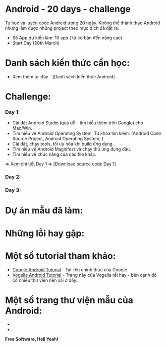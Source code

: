 # Android - 20 days - challenge
Tự học và luyện code Android trong 20 ngày. Không thể thành thạo Android nhưng làm được những project theo mục đích đã đặt ra.
+ Số App dự kiến làm: 10 app ( từ cơ bản đến nâng cao)
+ Start Day (20th March)

# Danh sách kiến thức cần học:
* Xem thêm tại đây - [Danh sách kiến thức Android]

# Challenge:
### Day 1:
* Cài đặt Android Studio (quá dễ - tìm hiểu thêm trên Google) cho Mac/Win.
* Tìm hiểu về Android Operating System.
Từ khóa tìm kiếm: (Android Open Source Project, Android Operating System, )
* Cài đặt, chạy tools, tối ưu hóa khi build ứng dụng.
* Tìm hiểu về Android Magnifest và chạy thử ứng dụng đầu.
* Tìm hiểu về chức năng của các file khác.


=> [Xem chi tiết Day 1]
=> [Download source code Day 1]
### Day 2:
### Day 3:



# Dự án mẫu đã làm:

# Những lỗi hay gặp:

# Một số tutorial tham khảo:
* [Google Android Tutorial] - Tài liệu chính thức của Google
* [Vogella Android Tutorial] - Trang này của Vogella rất hay - bên cạnh đó có nhiều thư viện nên xài ở đây.

# Một số trang thư viện mẫu của Android:
*
*

**Free Software, Hell Yeah!**

[//]: # (These are reference links used in the body of this note and get stripped out when the markdown processor does its job. There is no need to format nicely because it shouldn't be seen. Thanks SO - http://stackoverflow.com/questions/4823468/store-comments-in-markdown-syntax)
   [Google Android Tutorial]: <https://developer.android.com/training/basics/firstapp/index.html>
   [Vogella Android Tutorial]: <http://www.vogella.com/tutorials/Android/article.html>
   [Sublime Text]: <https://www.sublimetext.com/>
   [Atom]: <https://atom.io/>
  [Xem chi tiết Day 1]: <https://github.com/nvminhtu/Android_Development/blob/master/DAY1.md>
